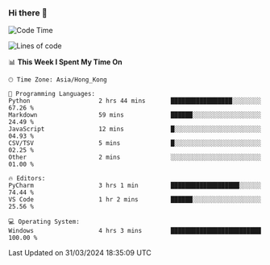 ### Hi there 👋

<!--
**RoiexLee/RoiexLee** is a ✨ _special_ ✨ repository because its `README.md` (this file) appears on your GitHub profile.

Here are some ideas to get you started:

- 🔭 I’m currently working on ...
- 🌱 I’m currently learning ...
- 👯 I’m looking to collaborate on ...
- 🤔 I’m looking for help with ...
- 💬 Ask me about ...
- 📫 How to reach me: ...
- 😄 Pronouns: ...
- ⚡ Fun fact: ...
-->

<!--START_SECTION:waka-->
![Code Time](http://img.shields.io/badge/Code%20Time-484%20hrs%205%20mins-blue)

![Lines of code](https://img.shields.io/badge/From%20Hello%20World%20I%27ve%20Written-37.3%20thousand%20lines%20of%20code-blue)

📊 **This Week I Spent My Time On** 

```text
🕑︎ Time Zone: Asia/Hong_Kong

💬 Programming Languages: 
Python                   2 hrs 44 mins       █████████████████░░░░░░░░   67.26 % 
Markdown                 59 mins             ██████░░░░░░░░░░░░░░░░░░░   24.49 % 
JavaScript               12 mins             █░░░░░░░░░░░░░░░░░░░░░░░░   04.93 % 
CSV/TSV                  5 mins              █░░░░░░░░░░░░░░░░░░░░░░░░   02.25 % 
Other                    2 mins              ░░░░░░░░░░░░░░░░░░░░░░░░░   01.00 % 

🔥 Editors: 
PyCharm                  3 hrs 1 min         ███████████████████░░░░░░   74.44 % 
VS Code                  1 hr 2 mins         ██████░░░░░░░░░░░░░░░░░░░   25.56 % 

💻 Operating System: 
Windows                  4 hrs 3 mins        █████████████████████████   100.00 % 
```


 Last Updated on 31/03/2024 18:35:09 UTC
<!--END_SECTION:waka-->
